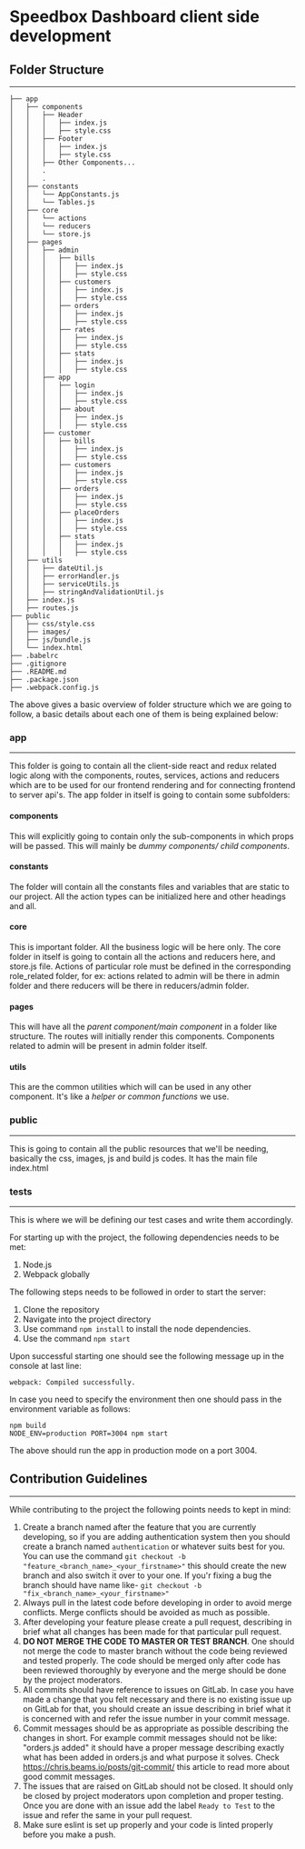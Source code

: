 # Speedbox Dashboard client side development

## Folder Structure
-----------------------------------
```
├── app
│   ├── components
│   │   ├── Header
│   │   │   ├── index.js
│   │   │   ├── style.css
│   │   ├── Footer
│   │   │   ├── index.js
│   │   │   ├── style.css
│   │   ├── Other Components...
│   │   .
│   │   .
│   ├── constants
│   │   └── AppConstants.js
│   │   └── Tables.js
│   ├── core
│   │   └── actions
│   │   └── reducers
│   │   └── store.js
│   ├── pages
│   │  	├── admin
│   │   │   ├── bills
│   │   │   │	├── index.js
│   │   │   │	├── style.css
│   │   │   ├── customers
│   │   │   │	├── index.js
│   │   │   │	├── style.css
│   │   │   ├── orders
│   │   │   │	├── index.js
│   │   │   │	├── style.css
│   │   │   ├── rates
│   │   │   │	├── index.js
│   │   │   │	├── style.css
│   │   │   ├── stats
│   │   │   │	├── index.js
│   │   │   │	├── style.css
│   │   ├── app
│   │   │   ├── login  
│   │   │   │	├── index.js
│   │   │   │	├── style.css
│   │   │   ├── about
│   │   │   │	├── index.js
│   │   │   │	├── style.css
│   │   ├── customer
│   │   │   ├── bills
│   │   │   │	├── index.js
│   │   │   │	├── style.css
│   │   │   ├── customers
│   │   │   │	├── index.js
│   │   │   │	├── style.css
│   │   │   ├── orders
│   │   │   │	├── index.js
│   │   │   │	├── style.css
│   │   │   ├── placeOrders
│   │   │   │	├── index.js
│   │   │   │	├── style.css
│   │   │   ├── stats
│   │   │   │	├── index.js
│   │   │   │	├── style.css
│   ├── utils
│   │	├── dateUtil.js
│   │	├── errorHandler.js
│   │	├── serviceUtils.js
│   │	├── stringAndValidationUtil.js
│   ├── index.js
│   ├── routes.js
├── public
│   ├── css/style.css
│   ├── images/
│   ├── js/bundle.js
│   └── index.html
├── .babelrc
├── .gitignore
├── .README.md
├── .package.json
├── .webpack.config.js

```

The above gives a basic overview of folder structure which we are going to follow, a basic details about each one of them is being explained below:

### app
-----------------
This folder is going to contain all the client-side react and redux related logic along with the components, routes, services, actions and reducers which are to be used for our frontend rendering and for connecting frontend to server api's.
The app folder in itself is going to contain some subfolders:

#### components
This will explicitly going to contain only the sub-components in which props will be passed. This will mainly be *dummy components/ child components*.

#### constants
The folder will contain all the constants files and variables that are static to our project. All the action types can be initialized here and other headings and all.

#### core
This is important folder. All the business logic will be here only.
The core folder in itself is going to contain all the actions and reducers here, and store.js file.
Actions of particular role must be defined in the corresponding role_related folder, for ex: actions related to admin will be there in admin folder and there reducers will be there in reducers/admin folder.

#### pages
This will have all the *parent component/main component* in a folder like structure. The routes will initially render this components. Components related to admin will be present in admin folder itself.

#### utils
This are the common utilities which will can be used in any other component.
It's like a *helper or common functions* we use.

### public
------------------
This is going to contain all the public resources that we'll be needing, basically the css, images, js and build js codes.
It has the main file index.html

### __tests__
-----------------
This is where we will be defining our test cases and write them accordingly.

For starting up with the project, the following dependencies needs to be met:
 1. Node.js
 2. Webpack globally

The following steps needs to be followed in order to start the server:

 1. Clone the repository
 2. Navigate into the project directory
 3. Use command `npm install` to install the node dependencies. 
 4. Use the command `npm start`

Upon successful starting one should see the following message up in the console at last line:
```
webpack: Compiled successfully.
```
In case you need to specify the environment then one should pass in the environment variable as follows:
```
npm build
NODE_ENV=production PORT=3004 npm start
```
The above should run the app in production mode on a port 3004.

## Contribution Guidelines
-----------------------------------
While contributing to the project the following points needs to kept in mind:

 1. Create a branch named after the feature that you are currently developing, so if you are adding authentication system then you should create a branch named `authentication` or whatever suits best for you. You can use the command `git checkout -b "feature_<branch_name>_<your_firstname>"` this should create the new branch and also switch it over to your one.
 If you'r fixing a bug the branch should have name like- `git checkout -b "fix_<branch_name>_<your_firstname>"`
 2. Always pull in the latest code before developing in order to avoid merge conflicts. Merge conflicts should be avoided as much as possible.
 3. After developing your feature please create a pull request, describing in brief what all changes has been made for that particular pull request.
 4. **DO NOT MERGE THE CODE TO MASTER OR TEST BRANCH**. One should not merge the code to master branch without the code being reviewed and tested properly. The code should be merged only after code has been reviewed thoroughly by everyone and the merge should be done by the project moderators.
 5. All commits should have reference to issues on GitLab. In case you have made a change that you felt necessary and there is no existing issue up on GitLab for that, you should create an issue describing in brief what it is concerned with and refer the issue number in your commit message.
 6. Commit messages should be as appropriate as possible describing the changes in short. For example commit messages should not be like: "orders.js added" it should have a proper message describing exactly what has been added in orders.js and what purpose it solves. Check https://chris.beams.io/posts/git-commit/ this article to read more about good commit messages.
 7. The issues that are raised on GitLab should not be closed. It should only be closed by project moderators upon completion and proper testing. Once you are done with an issue add the label `Ready to Test` to the issue and refer the same in your pull request. 
 8. Make sure eslint is set up properly and your code is linted properly before you make a push.
